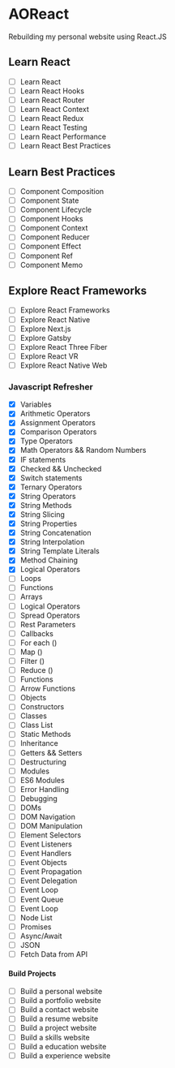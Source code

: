 # AOReact

Rebuilding my personal website using React.JS

## Learn React

- [ ] Learn React
- [ ] Learn React Hooks
- [ ] Learn React Router
- [ ] Learn React Context
- [ ] Learn React Redux
- [ ] Learn React Testing
- [ ] Learn React Performance
- [ ] Learn React Best Practices

## Learn Best Practices

- [ ] Component Composition
- [ ] Component State
- [ ] Component Lifecycle
- [ ] Component Hooks
- [ ] Component Context
- [ ] Component Reducer
- [ ] Component Effect
- [ ] Component Ref
- [ ] Component Memo

## Explore React Frameworks

- [ ] Explore React Frameworks
- [ ] Explore React Native
- [ ] Explore Next.js
- [ ] Explore Gatsby
- [ ] Explore React Three Fiber
- [ ] Explore React VR
- [ ] Explore React Native Web

### Javascript Refresher

- [x] Variables
- [x] Arithmetic Operators
- [x] Assignment Operators
- [x] Comparison Operators
- [x] Type Operators
- [x] Math Operators && Random Numbers
- [x] IF statements
- [x] Checked && Unchecked
- [x] Switch statements
- [x] Ternary Operators
- [x] String Operators
- [x] String Methods
- [x] String Slicing
- [x] String Properties
- [x] String Concatenation
- [x] String Interpolation
- [x] String Template Literals
- [x] Method Chaining
- [x] Logical Operators
- [ ] Loops
- [ ] Functions
- [ ] Arrays
- [ ] Logical Operators
- [ ] Spread Operators
- [ ] Rest Parameters
- [ ] Callbacks
- [ ] For each ()
- [ ] Map ()
- [ ] Filter ()
- [ ] Reduce ()
- [ ] Functions
- [ ] Arrow Functions
- [ ] Objects
- [ ] Constructors
- [ ] Classes
- [ ] Class List
- [ ] Static Methods
- [ ] Inheritance
- [ ] Getters && Setters
- [ ] Destructuring
- [ ] Modules
- [ ] ES6 Modules
- [ ] Error Handling
- [ ] Debugging
- [ ] DOMs
- [ ] DOM Navigation
- [ ] DOM Manipulation
- [ ] Element Selectors
- [ ] Event Listeners
- [ ] Event Handlers
- [ ] Event Objects
- [ ] Event Propagation
- [ ] Event Delegation
- [ ] Event Loop
- [ ] Event Queue
- [ ] Event Loop
- [ ] Node List
- [ ] Promises
- [ ] Async/Await
- [ ] JSON
- [ ] Fetch Data from API

#### Build Projects

- [ ] Build a personal website
- [ ] Build a portfolio website
- [ ] Build a contact website
- [ ] Build a resume website
- [ ] Build a project website
- [ ] Build a skills website
- [ ] Build a education website
- [ ] Build a experience website
